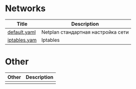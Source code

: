 Networks
=========================================================================================================================================================================
| Title                                                     | Description                                                                                               |
| ----------------------------------------------------------| ----------------------------------------------------------------------------------------------------------|
| [default.yaml](Ubuntu/default.yaml)                      | Netplan стандартная настройка сети                                                                        |
| [iptables.yam](Ubuntu/iptables.yaml)                     | Iptables                                                                                                  |

Other
=========================================================================================================================================================================
| Other                                                     | Description                                                                                               |
| ----------------------------------------------------------| ----------------------------------------------------------------------------------------------------------|
|                                                           |                                                                                                           |
